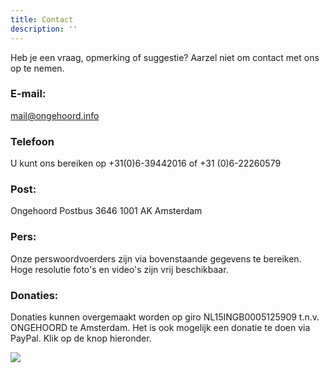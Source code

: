 ```yaml
---
title: Contact
description: ''
---
```


Heb je een vraag, opmerking of suggestie? Aarzel niet om contact met ons op te nemen.

### E-mail:

[mail@ongehoord.info](mailto:mail@ongehoord.info)

### Telefoon

U kunt ons bereiken op +31(0)6-39442016 of +31 (0)6-22260579

### Post:

Ongehoord Postbus 3646 1001 AK Amsterdam

### Pers:

Onze perswoordvoerders zijn via bovenstaande gegevens te bereiken. Hoge resolutie foto's en video's zijn vrij beschikbaar.

### Donaties:

Donaties kunnen overgemaakt worden op giro NL15INGB0005125909 t.n.v. ONGEHOORD te Amsterdam. Het is ook mogelijk een donatie te doen via PayPal. Klik op de knop hieronder.

![](https://www.paypalobjects.com/nl_NL/i/scr/pixel.gif)
